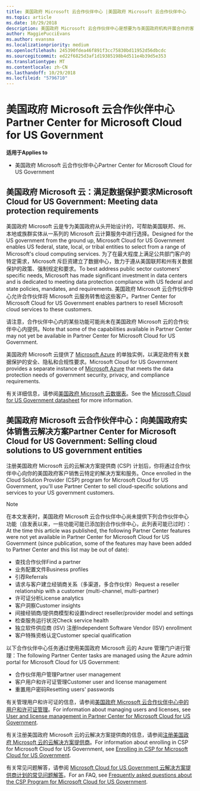 ```yaml
---
title: 美国政府 Microsoft 云合作伙伴中心 |美国政府 Microsoft 云合作伙伴中心
ms.topic: article
ms.date: 10/29/2018
description: 美国政府 Microsoft 云合作伙伴中心是想要为与美国政府机构开展合作的客户提供 Microsoft 云解决方案的 Microsoft 合作伙伴的业务门户。
author: MaggiePucciEvans
ms.author: evansma
ms.localizationpriority: medium
ms.openlocfilehash: 245390fdea46f891f3cc75830bd11952d56dbcdc
ms.sourcegitcommit: ed22f6825d3af1d19385198b4d511e4b39d5e353
ms.translationtype: MT
ms.contentlocale: zh-CN
ms.lasthandoff: 10/29/2018
ms.locfileid: "5796710"
---
```

# <a name="partner-center-for-microsoft-cloud-for-us-government"></a><span data-ttu-id="7aa0d-103">美国政府 Microsoft 云合作伙伴中心</span><span class="sxs-lookup"><span data-stu-id="7aa0d-103">Partner Center for Microsoft Cloud for US Government</span></span>

**<span data-ttu-id="7aa0d-104">适用于</span><span class="sxs-lookup"><span data-stu-id="7aa0d-104">Applies to</span></span>**

-  <span data-ttu-id="7aa0d-105">美国政府 Microsoft 云合作伙伴中心</span><span class="sxs-lookup"><span data-stu-id="7aa0d-105">Partner Center for Microsoft Cloud for US Government</span></span>

## <a name="microsoft-cloud-for-us-government-meeting-data-protection-requirements"></a><span data-ttu-id="7aa0d-106">美国政府 Microsoft 云：满足数据保护要求</span><span class="sxs-lookup"><span data-stu-id="7aa0d-106">Microsoft Cloud for US Government: Meeting data protection requirements</span></span> 

<span data-ttu-id="7aa0d-107">美国政府 Microsoft 云是专为美国政府从头开始设计的，可帮助美国联邦、州、本地或族群实体从一系列的 Microsoft 云计算服务中进行选择。</span><span class="sxs-lookup"><span data-stu-id="7aa0d-107">Designed for the US government from the ground up, Microsoft Cloud for US Government enables US federal, state, local, or tribal entities to select from a range of Microsoft's cloud computing services.</span></span> <span data-ttu-id="7aa0d-108">为了在最大程度上满足公共部门客户的特定需求，Microsoft 斥巨资建立了数据中心，致力于遵从美国联邦和州有关数据保护的政策、强制规定和要求。</span><span class="sxs-lookup"><span data-stu-id="7aa0d-108">To best address public sector customers’ specific needs, Microsoft has made significant investment in data centers and is dedicated to meeting data protection compliance with US federal and state policies, mandates, and requirements.</span></span> <span data-ttu-id="7aa0d-109">美国政府 Microsoft 云合作伙伴中心允许合作伙伴将 Microsoft 云服务转售给这些客户。</span><span class="sxs-lookup"><span data-stu-id="7aa0d-109">Partner Center for Microsoft Cloud for US Government enables partners to resell Microsoft cloud services to these customers.</span></span>

<span data-ttu-id="7aa0d-110">请注意，合作伙伴中心内的某些功能可能尚未在美国政府 Microsoft 云的合作伙伴中心内提供。</span><span class="sxs-lookup"><span data-stu-id="7aa0d-110">Note that some of the capabilities available in Partner Center may not yet be available in Partner Center for Microsoft Cloud for US Government.</span></span>

<span data-ttu-id="7aa0d-111">美国政府 Microsoft 云提供了 [Microsoft Azure](https://azure.microsoft.com/en-us/overview/clouds/government/) 的单独实例，以满足政府有关数据保护的安全、隐私和合规性要求。</span><span class="sxs-lookup"><span data-stu-id="7aa0d-111">Microsoft Cloud for US Government provides a separate instance of [Microsoft Azure](https://azure.microsoft.com/en-us/overview/clouds/government/) that meets the data protection needs of government security, privacy, and compliance requirements.</span></span> 

<span data-ttu-id="7aa0d-112">有关详细信息，请参阅[美国政府 Microsoft 云数据表](http://download.microsoft.com/download/C/9/C/C9CA3002-DFC4-4ADA-841F-DF42AEC042FB/Microsoft_Azure_Government_Datasheet_EN_US.PDF)。</span><span class="sxs-lookup"><span data-stu-id="7aa0d-112">See the [Microsoft Cloud for US Government datasheet](http://download.microsoft.com/download/C/9/C/C9CA3002-DFC4-4ADA-841F-DF42AEC042FB/Microsoft_Azure_Government_Datasheet_EN_US.PDF) for more information.</span></span>

## <a name="partner-center-for-microsoft-cloud-for-us-government-selling-cloud-solutions-to-us-government-entities"></a><span data-ttu-id="7aa0d-113">美国政府 Microsoft 云合作伙伴中心：向美国政府实体销售云解决方案</span><span class="sxs-lookup"><span data-stu-id="7aa0d-113">Partner Center for Microsoft Cloud for US Government: Selling cloud solutions to US government entities</span></span>

<span data-ttu-id="7aa0d-114">注册美国政府 Microsoft 云的云解决方案提供商 (CSP) 计划后，你将通过合作伙伴中心向你的美国政府客户销售云特定的解决方案和服务。</span><span class="sxs-lookup"><span data-stu-id="7aa0d-114">Once enrolled in the Cloud Solution Provider (CSP) program for Microsoft Cloud for US Government, you'll use Partner Center to sell cloud-specific solutions and services to your US government customers.</span></span> 

> [!NOTE]  
> <span data-ttu-id="7aa0d-115">在本文发表时，美国政府 Microsoft 云合作伙伴中心尚未提供下列合作伙伴中心功能（自发表以来，一些功能可能已添加到合作伙伴中心，此列表可能已过时）：</span><span class="sxs-lookup"><span data-stu-id="7aa0d-115">At the time this article was published, the following Partner Center features were not yet available in Partner Center for Microsoft Cloud for US Government (since publication, some of the features may have been added to Partner Center and this list may be out of date):</span></span>

- <span data-ttu-id="7aa0d-116">查找合作伙伴</span><span class="sxs-lookup"><span data-stu-id="7aa0d-116">Find a partner</span></span>
- <span data-ttu-id="7aa0d-117">业务配置文件</span><span class="sxs-lookup"><span data-stu-id="7aa0d-117">Business profiles</span></span>
- <span data-ttu-id="7aa0d-118">引荐</span><span class="sxs-lookup"><span data-stu-id="7aa0d-118">Referrals</span></span>
- <span data-ttu-id="7aa0d-119">请求与客户建立经销商关系（多渠道，多合作伙伴）</span><span class="sxs-lookup"><span data-stu-id="7aa0d-119">Request a reseller relationship with a customer (multi-channel, multi-partner)</span></span>
- <span data-ttu-id="7aa0d-120">许可证分析</span><span class="sxs-lookup"><span data-stu-id="7aa0d-120">License analytics</span></span>
- <span data-ttu-id="7aa0d-121">客户洞察</span><span class="sxs-lookup"><span data-stu-id="7aa0d-121">Customer insights</span></span>
- <span data-ttu-id="7aa0d-122">间接经销商/提供商模型和设置</span><span class="sxs-lookup"><span data-stu-id="7aa0d-122">Indirect reseller/provider model and settings</span></span>
- <span data-ttu-id="7aa0d-123">检查服务运行状况</span><span class="sxs-lookup"><span data-stu-id="7aa0d-123">Check service health</span></span>
- <span data-ttu-id="7aa0d-124">独立软件供应商 (ISV) 注册</span><span class="sxs-lookup"><span data-stu-id="7aa0d-124">Independent Software Vendor (ISV) enrollment</span></span>
- <span data-ttu-id="7aa0d-125">客户特殊资格认定</span><span class="sxs-lookup"><span data-stu-id="7aa0d-125">Customer special qualification</span></span>

<span data-ttu-id="7aa0d-126">以下合作伙伴中心任务通过使用美国政府 Microsoft 云的 Azure 管理门户进行管理：</span><span class="sxs-lookup"><span data-stu-id="7aa0d-126">The following Partner Center tasks are managed using the Azure admin portal for Microsoft Cloud for US Government:</span></span> 

-   <span data-ttu-id="7aa0d-127">合作伙伴用户管理</span><span class="sxs-lookup"><span data-stu-id="7aa0d-127">Partner user management</span></span>
-   <span data-ttu-id="7aa0d-128">客户用户和许可证管理</span><span class="sxs-lookup"><span data-stu-id="7aa0d-128">Customer user and license management</span></span>
-   <span data-ttu-id="7aa0d-129">重置用户密码</span><span class="sxs-lookup"><span data-stu-id="7aa0d-129">Resetting users' passwords</span></span>

<span data-ttu-id="7aa0d-130">有关管理用户和许可证的信息，请参阅[美国政府 Microsoft 云合作伙伴中心中的用户和许可证管理](user-management-in-partner-center-for-microsoft-us-govt-cloud.md)。</span><span class="sxs-lookup"><span data-stu-id="7aa0d-130">For information about managing users and licenses, see [User and license management in Partner Center for Microsoft Cloud for US Government](user-management-in-partner-center-for-microsoft-us-govt-cloud.md).</span></span>

<span data-ttu-id="7aa0d-131">有关注册美国政府 Microsoft 云的云解决方案提供商的信息，请参阅[注册美国政府 Microsoft 云的云解决方案提供商](enroll-in-csp-for-microsoft-us-govt-cloud.md)。</span><span class="sxs-lookup"><span data-stu-id="7aa0d-131">For information about enrolling in CSP for Microsoft Cloud for US Government, see [Enrolling in CSP for Microsoft Cloud for US Government](enroll-in-csp-for-microsoft-us-govt-cloud.md).</span></span>

<span data-ttu-id="7aa0d-132">有关常见问题解答，请参阅 [Microsoft Cloud for US Government 云解决方案提供商计划的常见问题解答](faq-for-us-govt-cloud.md)。</span><span class="sxs-lookup"><span data-stu-id="7aa0d-132">For an FAQ, see [Frequently asked questions about the CSP Program for Microsoft Cloud for US Government](faq-for-us-govt-cloud.md).</span></span>
